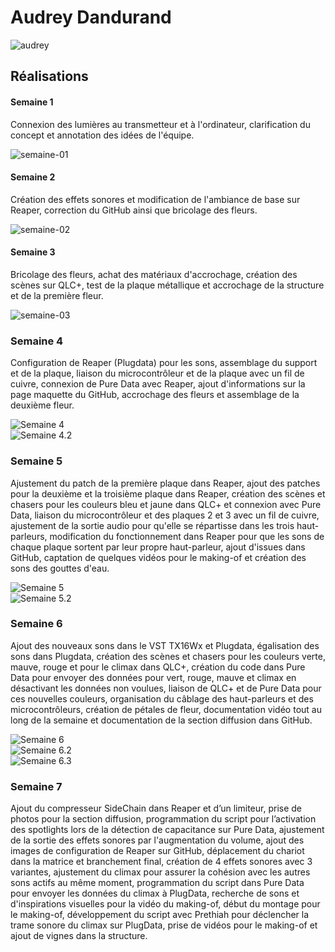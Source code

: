 # Audrey Dandurand

![audrey](https://github.com/user-attachments/assets/232ef319-e786-40d9-ae43-4acfa4378a5a)

## Réalisations

#### Semaine 1

Connexion des lumières au transmetteur et à l'ordinateur, clarification du concept et annotation des idées de l'équipe.

![semaine-01](https://github.com/user-attachments/assets/00c3c77a-391a-410e-92f0-ecbbac9b4fdd)

#### Semaine 2

Création des effets sonores et modification de l'ambiance de base sur Reaper, correction du GitHub ainsi que bricolage des fleurs.

![semaine-02](https://github.com/user-attachments/assets/0a13c916-52e8-4f10-a5f3-fd0a251e64a4)

#### Semaine 3

Bricolage des fleurs, achat des matériaux d'accrochage, création des scènes sur QLC+, test de la plaque métallique et accrochage de la structure et de la première fleur.

![semaine-03](https://github.com/user-attachments/assets/cb36fa53-a55d-4778-9f5d-21d1128a90c9)

### Semaine 4  

Configuration de Reaper (Plugdata) pour les sons, assemblage du support et de la plaque, liaison du microcontrôleur et de la plaque avec un fil de cuivre, connexion de Pure Data avec Reaper, ajout d'informations sur la page maquette du GitHub, accrochage des fleurs et assemblage de la deuxième fleur.  

![Semaine 4](https://github.com/user-attachments/assets/10a03411-cfc7-4522-be77-07f1f3928492)  
![Semaine 4.2](https://github.com/user-attachments/assets/700cbc6e-d66f-4c7d-b959-2c0923b32cdd)  

### Semaine 5  

Ajustement du patch de la première plaque dans Reaper, ajout des patches pour la deuxième et la troisième plaque dans Reaper, création des scènes et chasers pour les couleurs bleu et jaune dans QLC+ et connexion avec Pure Data, liaison du microcontrôleur et des plaques 2 et 3 avec un fil de cuivre, ajustement de la sortie audio pour qu'elle se répartisse dans les trois haut-parleurs, modification du fonctionnement dans Reaper pour que les sons de chaque plaque sortent par leur propre haut-parleur, ajout d'issues dans GitHub, captation de quelques vidéos pour le making-of et création des sons des gouttes d'eau.  

![Semaine 5](https://github.com/user-attachments/assets/fc28713d-1fa3-4ae8-9854-a6f71b81a0a6)  
![Semaine 5.2](https://github.com/user-attachments/assets/034a706e-b7da-4f0e-b42d-28585b8b0d7b)  

### Semaine 6  

Ajout des nouveaux sons dans le VST TX16Wx et Plugdata, égalisation des sons dans Plugdata, création des scènes et chasers pour les couleurs verte, mauve, rouge et pour le climax dans QLC+, création du code dans Pure Data pour envoyer des données pour vert, rouge, mauve et climax en désactivant les données non voulues, liaison de QLC+ et de Pure Data pour ces nouvelles couleurs, organisation du câblage des haut-parleurs et des microcontrôleurs, création de pétales de fleur, documentation vidéo tout au long de la semaine et documentation de la section diffusion dans GitHub.  

![Semaine 6](https://github.com/user-attachments/assets/5e538837-fd1d-4f75-ba75-6f9993bf559b)  
![Semaine 6.2](https://github.com/user-attachments/assets/e1751336-dac9-48d6-90ac-130d052cd429)  
![Semaine 6.3](https://github.com/user-attachments/assets/a6069540-de0c-4394-b5fa-02484e10f0c5)  

### Semaine 7  

Ajout du compresseur SideChain dans Reaper et d’un limiteur, prise de photos pour la section diffusion, programmation du script pour l’activation des spotlights lors de la détection de capacitance sur Pure Data, ajustement de la sortie des effets sonores par l'augmentation du volume, ajout des images de configuration de Reaper sur GitHub, déplacement du chariot dans la matrice et branchement final, création de 4 effets sonores avec 3 variantes, ajustement du climax pour assurer la cohésion avec les autres sons actifs au même moment, programmation du script dans Pure Data pour envoyer les données du climax à PlugData, recherche de sons et d'inspirations visuelles pour la vidéo du making-of, début du montage pour le making-of, développement du script avec Prethiah pour déclencher la trame sonore du climax sur PlugData, prise de vidéos pour le making-of et ajout de vignes dans la structure.









